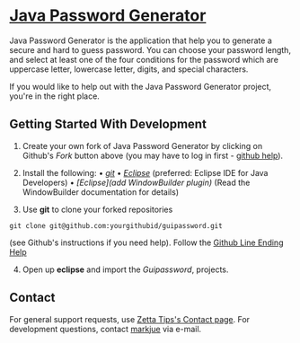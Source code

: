 [Java Password Generator](http://www.zettatips.com/) 
================================  
Java Password Generator is the application that help you to generate a secure and hard to guess password. 
You can choose your password length, and select at least one of the four conditions for the password which are uppercase letter, 
lowercase letter, digits, and special characters.

If you would like to help out with the Java Password Generator project, you're in the right place.

Getting Started With Development
---------------

1. Create your own fork of Java Password Generator by clicking on Github's *Fork* button above (you may have to log in first - [github help](http://help.github.com/forking/)).

2. Install the following: 
 • *[git](http://git.or.cz/)*
 • *[Eclipse](http://eclipse.org)* (preferred: Eclipse IDE for Java Developers)
 • *[Eclipse](add WindowBuilder plugin)* (Read the WindowBuilder documentation for details)

3. Use **git** to clone your forked repositories 

`git clone git@github.com:yourgithubid/guipassword.git` 

(see Github's instructions if you need help). Follow the [Github Line Ending Help](http://help.github.com/dealing-with-lineendings/)

4. Open up **eclipse** and import the *Guipassword*,  projects. 



Contact
-------
For general support requests, use [Zetta Tips's Contact page](http://www.zettatips.com/p/contact.html). For development questions, contact [markjue](http://github.com/zettatips) via e-mail.
